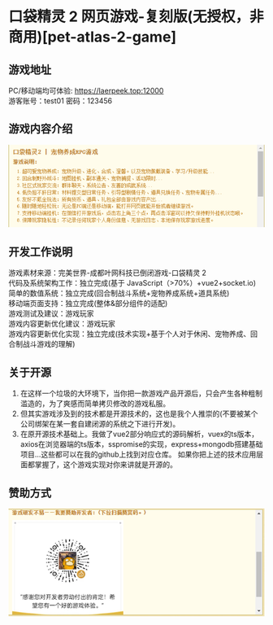 # 口袋精灵 2 网页游戏-复刻版(无授权，非商用)[pet-atlas-2-game]

## 游戏地址

PC/移动端均可体验: https://laerpeek.top:12000  
游客账号：test01 密码：123456

## 游戏内容介绍

![说明](https://github.com/laerpeeK/pet-atlas-2-game/blob/main/1.png)

## 开发工作说明

游戏素材来源：完美世界-成都叶网科技已倒闭游戏-口袋精灵 2  
代码及系统架构工作：独立完成(基于 JavaScript（>70%）+vue2+socket.io)  
简单的数值系统：独立完成(回合制战斗系统+宠物养成系统+道具系统)  
移动端页面支持：独立完成(整体&部分组件的适配)  
游戏测试及建议：游戏玩家  
游戏内容更新优化建议：游戏玩家  
游戏内容更新优化实现：独立完成(技术实现+基于个人对于休闲、宠物养成、回合制战斗游戏的理解)  

## 关于开源
1. 在这样一个垃圾的大环境下，当你把一款游戏产品开源后，只会产生各种粗制滥造的，为了爽感而简单拷贝修改的游戏私服。  
2. 但其实游戏涉及到的技术都是开源技术的，这也是我个人推崇的(不要被某个公司绑架在某一套自建闭源的系统之下进行开发)。
3. 在原开源技术基础上。我做了vue2部分响应式的源码解析，vuex的ts版本，axios在浏览器端的ts版本，sspromise的实现，express+mongodb搭建基础项目...这些都可以在我的github上找到对应仓库。
如果你把上述的技术应用层面都掌握了，这个游戏实现对你来讲就是开源的。
  
## 赞助方式

![赞赏](https://github.com/laerpeeK/pet-atlas-2-game/blob/main/2.png)
